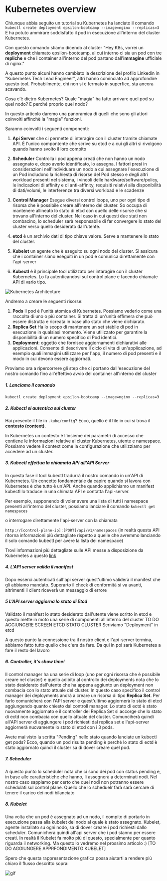 # Kubernetes overview 

Chiunque abbia seguito un tutorial su Kubernetes ha lanciato il comando
```kubectl create deployment epsilon-bootcamp --image=nginx --replicas=3```
E ha potuto ammirare soddisfatto il pod in esecuzione all'interno del cluster Kubernetes.

Con questo comando stiamo dicendo al cluster 
"Hey K8s, vorrei un **deployment** chiamato epsilon-bootcamp, al cui interno ci sia un pod con tre **repliche** e che i container all'interno del pod partano dall'**immagine** ufficiale di nginx."

A questo punto alcuni hanno cambiato la descrizione del profilo Linkedin in "Kubernetes Tech Lead Engineer", altri hanno cominciato ad approfondire questo tool.
Probabilmente, chi non si è fermato in superfice, sta ancora scavando.


Cosa c'è dietro Kubernetes? Quale "magia" ha fatto arrivare quel pod su quel nodo? E perché proprio quel nodo?

In questo articolo daremo una panoramica di quelli che sono gli attori coinvolti affinchè la "magia" funzioni.


Saranno coinvolti i seguenti componenti:

1. **Api Server** che ci permette di interagire con il cluster tramite chiamate API. È l'unico compontente che scrive su etcd e a cui gli altri si rivolgono quando hanno svolto il loro compito 

2. **Scheduler** Controlla i pod appena creati che non hanno un nodo assegnato e, dopo averlo identificato, lo assegna. I fattori presi in considerazioni nell'individuare un nodo a cui assegnare l'esecuzione di un Pod includono la richiesta di risorse del Pod stesso e degli altri workload presenti nel sistema, i vincoli delle hardware/software/policy, le indicazioni di affinity e di anti-affinity, requisiti relativi alla disponibilità di dati/volumi, le interferenze tra diversi workload e le scadenze

3. **Control Manager** Esegue diversi control loops, uno per ogni tipo di risorsa che è possibile creare all'interno del cluster. So occupa di mantenere allineato lo stato di etcd con quello delle risorse che si trovano all'interno del cluster. Nel caso in cui questi due stati non combacino, lo scheduler sarà responsabile di far convergere lo stato del cluster verso quello desiderato dall'utente.

4. **etcd** è un archivio dati di tipo chiave valore. Serve a mantenere lo stato del cluster.

5. **Kubelet** un agente che è eseguito su ogni nodo del cluster. Si assicura che i container siano eseguiti in un pod e comunica direttamente con l'api-server

7. **Kubectl** è il principale tool utilizzato per intaragire con il cluster Kubernetes. Lo fa autenticandosi sul control plane e facendo chiamate API di vario tipo.

![Kubernetes Architecture](diagram.png)

Andremo a creare le seguenti risorse:

1. **Pods**  Il pod è l'unità atomica di Kubernetes. Possiamo vederlo come una raccolta di uno o più container. Si tratta di un'unità effimera che può essere distrutta e ricreata in base allo stato che viene dichiarato.
2. **Replica Set** Ha lo scopo di mantenere un set stabile di pod in esecuzione in qualsiasi momento. Viene utilizzato per garantire la disponibilità di un numero specifico di Pod identici.
3. **Deployment**: oggetto che fornisce aggiornamenti dichiarativi alle applicazioni. Consente di descrivere il ciclo di vita di un'applicazione, ad esempio quali immagini utilizzare per l'app, il numero di pod presenti e il modo in cui devono essere aggiornati.


Proviamo ora a ripercorrere gli step che ci portano dall'esecuzione del nostro comando fino all'effettivo avvio del container all'interno del cluster


##### 1. Lanciamo il comando

```kubectl create deployment epsilon-bootcamp --image=nginx --replicas=3```

##### 2. Kubectl si autentica sul cluster

Hai presente il file in ```.kube/config```?
Ecco, quello è il file in cui si trova il **contesto (context)**.

In Kubernetes un contesto è l'insieme dei parametri di accesso che contiene le informazioni relative al cluster Kubernetes, utente e namespace. Possiamo vedere il context come la configurazione che utilizziamo per accedere ad un cluster.

##### 3. Kubectl effettua la chiamata API all'API Server
In questa fase il tool kubectl tradurrà il nostro comando in un'API di Kubernetes. Un concetto fondamentale da capire quando si lavora con Kubernetes è che tutto è un'API.
Anche quando applichiamo un manifest kubectl lo traduce in una chimata API e contatta l'api-server.

Per esempio, supponendo di voler avere una lista di tutti i namespace presenti all'interno del cluster, possiamo lanciare il comando
```kubectl get namespaces```

o interrogare direttamente l'api-server con la chiamata 

```http://[control-plane-ip]:[PORT]/api/v1/namespaces``` (in realtà questa API ritorna informazioni più dettagliate rispetto a quelle che avremmo lanciando il solo comando kubectl per avere la lista dei namespace)

Trovi informazioni più dettagliate sulle API messe a disposizione da Kubernetes a questo [link](https://kubernetes.io/docs/concepts/overview/kubernetes-api/)

##### 4. L'API server valida il manifest
Dopo esserci autenticati sull'api server quest'ultimo validerà il manifest che gli abbiamo mandato. Superarto il check di conformità si va avanti, altrimenti il client riceverà un messaggio di errore

##### 5 L'API server aggiorna lo stato di Etcd
Validato il manifest lo stato desiderato dall'utente viene scritto in etcd e questo mette in moto una serie di componenti all'interno del cluster
TO DO AGGIUNGERE SCREEN ETCD STATO CLUSTER 
Scriviamo "Deployment" in etcd

A questo punto la connessione tra il nostro client e l'api-server termina, abbiamo fatto tutto quello che c'era da fare. Da qui in poi sarà Kubernetes a fare il resto del lavoro

##### 6. Controller, it's show time!
Il control manager ha una serie di loop (uno per ogni risorsa che è possibile creare nel cluster) e quello adibito al controllo dei deployments nota che lo stato desiderato dall'utente che ha appena aggiunto un deployment non combacia con lo stato attuale del cluster.
In questo caso specifico il control manager dei deployments andrà a creare un risorsa di tipo **Replica Set**.
Per farlo comunicherà con l'API server e quest'ultimo aggiornerà lo stato di etcd aggiungendo quanto chiesto dal controll manager.
Lo stato di ectd è stato nuovamente aggiornato e il controller dei Replica Set si accorge che lo stato di ectd non combacia con quello attuale del cluster. Comunciherà quindi all'API server di aggiungere i pod richiesti dal replica set e l'api-server aggiornerà nuovamente lo stato di etcd con i 3 pods.

Avete mai visto la scritta "Pending" nello stato quando lanciate un kubectl get pods? Ecco, quando un pod risulta pending è perché lo stato di ectd è stato aggiornato quindi il cluster sa di dover creare quel pod.

##### 7. Scheduler

A questo punto lo scheduler nota che ci sono dei pod con status pending e, in base alle caratteristiche che hanno, li assegnerà a determinati nodi.
Nel nostro caso sappiamo per certo che quei nodi non potranno essere schedulati sul control plane.
Quello che lo scheduelr farà sarà cercare di tenere il carico dei nodi bilanciato

##### 8. Kubelet
Una volta che un pod è assegnato ad un nodo, il compito di portarlo in esecuzione passa alla kubelet del nodo al quale è stato assegnato.
Kubelet, agente installato su ogni nodo, sa di dover creare i pod richiesti dallo scheduler. Comunicherà quindi all'api server che i pod stanno per essere creati.
In realtà il Kubelet fa molto più di questo, specialmente per quanto riguarda il networking. Ma questo lo vedremo nel prossimo articolo :)
[TO DO AGGIUNGERE APPRFONDIMENTO KUBELET]

Spero che questa rappresentazione grafica possa aiutarti a rendere più chiaro il flusso descritto sopra:

![gif](overview.gif)

